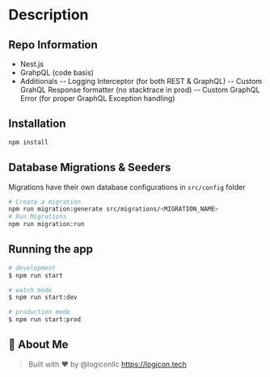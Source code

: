 
# Description

<PROJECT DESCRIPTION>

## Repo Information

- Nest.js
- GrahpQL (code basis)
- Additionals
-- Logging Interceptor (for both REST & GraphQL)
-- Custom GrahQL Response formatter (no stacktrace in prod)
-- Custom GraphQL Error (for proper GraphQL Exception handling)

## Installation

```bash
npm install
```

## Database Migrations & Seeders

Migrations have their own database configurations in `src/config` folder

```bash
# Create a migration 
npm run migration:generate src/migrations/<MIGRATION_NAME>
# Run Migrations
npm run migration:run
```

## Running the app

```bash
# development
$ npm run start

# watch mode
$ npm run start:dev

# production mode
$ npm run start:prod
```

## 🚀 About Me

> Built with ❤️ by @logiconllc
<https://logicon.tech>
